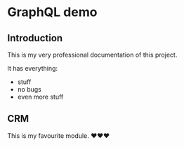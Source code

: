 ﻿# GraphQL demo

## Introduction

This is my very professional documentation of this project.

It has everything:
 - stuff
 - no bugs
 - even more stuff

## CRM

This is my favourite module. ❤❤❤